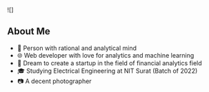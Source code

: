 

<!--
**AngadSawadh/AngadSawadh** is a ✨ _special_ ✨ repository because its `README.md` (this file) appears on your GitHub profile.

Here are some ideas to get you started:

- 🔭 I’m currently working on ...
- 🌱 I’m currently learning ...
- 👯 I’m looking to collaborate on ...
- 🤔 I’m looking for help with ...
- 💬 Ask me about ...
- 📫 How to reach me: ...
- 😄 Pronouns: ...
- ⚡ Fun fact: ...
-->
![]

## About Me
- :brain: Person with rational and analytical mind
- :globe_with_meridians: Web developer with love for analytics and machine learning
- :thought_balloon: Dream to create a startup in the field of financial analytics field
- :mortar_board: Studying Electrical Engineering at NIT Surat (Batch of 2022)
- :camera: A decent photographer 
